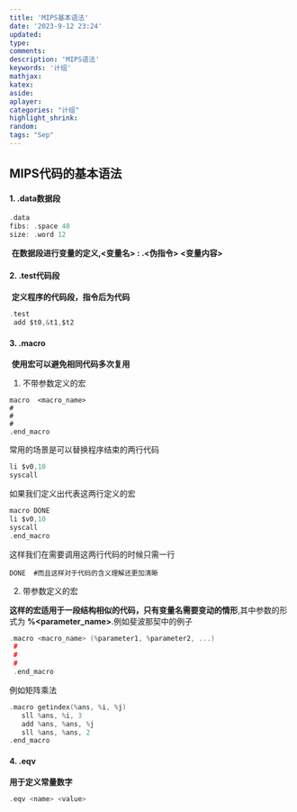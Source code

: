 ```yaml
---
title: 'MIPS基本语法'
date: '2023-9-12 23:24'
updated:
type:
comments: 
description: 'MIPS语法'
keywords: '计组'
mathjax:
katex:
aside:
aplayer:
categories: "计组"
highlight_shrink:
random:
tags: "Sep"
---
```

##  									MIPS代码的基本语法

#### 1. .data数据段

```c
.data
fibs: .space 48
size: .word 12
```

​	**在数据段进行变量的定义,<变量名> :  .<伪指令>  <变量内容>**

#### 2. .test代码段

​	**定义程序的代码段，指令后为代码**

```c
.test
 add $t0,&t1,$t2
```

#### 3. .macro

​	**使用宏可以避免相同代码多次复用**

1. 不带参数定义的宏

```
macro  <macro_name>
#
#
#
.end_macro
```

常用的场景是可以替换程序结束的两行代码

```c
li $v0,10
syscall
```

如果我们定义出代表这两行定义的宏

```c
macro DONE
li $v0,10
syscall
.end_macro
```

这样我们在需要调用这两行代码的时候只需一行

```
DONE  #而且这样对于代码的含义理解还更加清晰
```

2. 带参数定义的宏

**这样的宏适用于一段结构相似的代码，只有变量名需要变动的情形**,其中参数的形式为 **%<parameter_name>**.例如斐波那契中的例子

```c
.macro <macro_name> (%parameter1, %parameter2, ...)
 #
 #
 #
 .end_macro
```

例如矩阵乘法

```c
.macro getindex(%ans, %i, %j)
   sll %ans, %i, 3 
   add %ans, %ans, %j 
   sll %ans, %ans, 2 
.end_macro
```

#### 4. .eqv

**用于定义常量数字**

```c
.eqv <name> <value>
```

